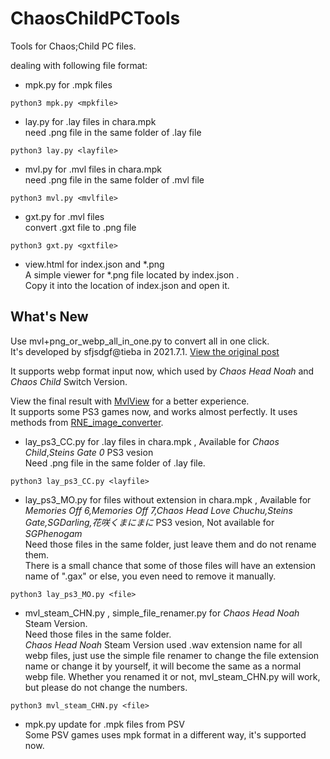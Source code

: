 # ChaosChildPCTools

Tools for Chaos;Child PC files.  

dealing with following file format:  
* mpk.py   for .mpk files  
```
python3 mpk.py <mpkfile>
```
* lay.py   for .lay files in chara.mpk  
need .png file in the same folder of .lay file  
```
python3 lay.py <layfile>
```
* mvl.py   for .mvl files in chara.mpk  
need .png file in the same folder of .mvl file  
```
python3 mvl.py <mvlfile>
```
* gxt.py   for .mvl files  
convert .gxt file to .png file  
```
python3 gxt.py <gxtfile>
```

* view.html for index.json and *.png  
A simple viewer for *.png file located by index.json .  
Copy it into the location of index.json and open it.  


## What's New
Use mvl+png_or_webp_all_in_one.py to convert all in one click.  
It's developed by sfjsdgf@tieba in 2021.7.1. [View the original post](https://tieba.baidu.com/p/7430852836 "[教程向]一步一步教你提取Mo8、Mo8fd的立绘")  

It supports webp format input now, which used by _Chaos Head Noah_ and _Chaos Child_ Switch Version.  

View the final result with [MvlView](https://github.com/Manicsteiner/mvl_preview) for a better experience.  
It supports some PS3 games now, and works almost perfectly. It uses methods from [RNE_image_converter](https://github.com/Manicsteiner/RNE_image_converter).  

* lay_ps3_CC.py   for .lay files in chara.mpk , Available for _Chaos Child_,_Steins Gate 0_ PS3 vesion  
Need .png file in the same folder of .lay file.  
```
python3 lay_ps3_CC.py <layfile>
```
* lay_ps3_MO.py   for files without extension in chara.mpk , Available for _Memories Off 6,Memories Off 7,Chaos Head Love Chuchu,Steins Gate,SGDarling,花咲くまにまに_ PS3 vesion, Not available for _SGPhenogam_  
Need those files in the same folder, just leave them and do not rename them.  
There is a small chance that some of those files will have an extension name of ".gax" or else, you even need to remove it manually.  
```
python3 lay_ps3_MO.py <file>
```

* mvl_steam_CHN.py , simple_file_renamer.py  for _Chaos Head Noah_ Steam Version.  
Need those files in the same folder.  
 _Chaos Head Noah_ Steam Version used .wav extension name for all webp files, just use the simple file renamer to change the file extension name or change it by yourself, it will become the same as a normal webp file. Whether you renamed it or not, mvl\_steam\_CHN.py will work, but please do not change the numbers.  
```
python3 mvl_steam_CHN.py <file>
```

* mpk.py update for .mpk files from PSV  
Some PSV games uses mpk format in a different way, it's supported now.  